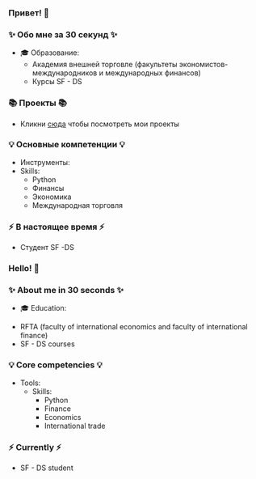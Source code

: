 ### Привет! 👋

### ✨ Обо мне за 30 секунд ✨ 
* 🎓 Образование:
  - Академия внешней торговле (факультеты экономистов-международников и международных финансов)
  - Курсы SF - DS

### 📚 Проекты 📚

* Кликни [сюда](https://github.com/SudarickovIlya?tab=repositories) чтобы посмотреть мои проекты

### 💡 Основные компетенции 💡
- Инструменты: 
- Skills: 
    * Python
    * Финансы
    * Экономика
    * Международная торговля

### ⚡️ В настоящее время ⚡️
- Студент SF -DS


### Hello! 👋

### ✨ About me in 30 seconds ✨ 
* 🎓 Education:
 - RFTA (faculty of international economics and faculty of international finance)
 - SF - DS courses


### 💡 Core competencies 💡
- Tools: 
  - Skills:
    * Python
    * Finance
    * Economics
    * International trade


### ⚡️ Currently ⚡️
- SF - DS student

